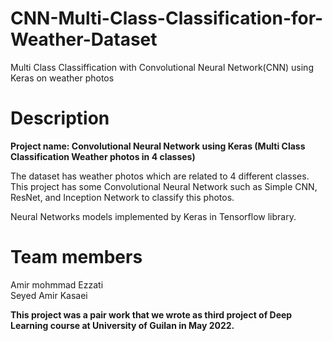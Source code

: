 # CNN-Multi-Class-Classification-for-Weather-Dataset
Multi Class Classiffication with Convolutional Neural Network(CNN) using Keras on weather photos

# Description
**Project name: Convolutional Neural Network using Keras (Multi Class Classification Weather photos in 4 classes)**

The dataset has weather photos which are related to 4 different classes.     
This project has some Convolutional Neural Network such as Simple CNN, ResNet, and Inception Network to classify this photos.  
    
Neural Networks models implemented by Keras in Tensorflow library.

# Team members
    
Amir mohmmad Ezzati   
Seyed Amir Kasaei   

**This project was a pair work that we wrote as third project of Deep Learning course at University of Guilan in May 2022.**
